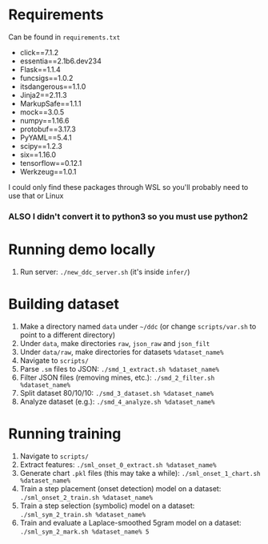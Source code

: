 # Requirements

Can be found in `requirements.txt`

* click==7.1.2
* essentia==2.1b6.dev234
* Flask==1.1.4
* funcsigs==1.0.2
* itsdangerous==1.1.0
* Jinja2==2.11.3
* MarkupSafe==1.1.1
* mock==3.0.5
* numpy==1.16.6
* protobuf==3.17.3
* PyYAML==5.4.1
* scipy==1.2.3
* six==1.16.0
* tensorflow==0.12.1
* Werkzeug==1.0.1

I could only find these packages through WSL so you'll probably need to use that or Linux

### ALSO I didn't convert it to python3 so you must use python2

# Running demo locally

1. Run server: `./new_ddc_server.sh` (it's inside `infer/`)

# Building dataset

1. Make a directory named `data` under `~/ddc` (or change `scripts/var.sh` to point to a different directory)
1. Under `data`, make directories `raw`, `json_raw` and `json_filt`
1. Under `data/raw`, make directories for datasets `%dataset_name%`
1. Navigate to `scripts/`
1. Parse `.sm` files to JSON: `./smd_1_extract.sh %dataset_name%`
1. Filter JSON files (removing mines, etc.): `./smd_2_filter.sh %dataset_name%`
1. Split dataset 80/10/10: `./smd_3_dataset.sh %dataset_name%`
1. Analyze dataset (e.g.): `./smd_4_analyze.sh %dataset_name%`

# Running training

1. Navigate to `scripts/`
1. Extract features: `./sml_onset_0_extract.sh %dataset_name%`
1. Generate chart `.pkl` files (this may take a while): `./sml_onset_1_chart.sh %dataset_name%`
1. Train a step placement (onset detection) model on a dataset: `./sml_onset_2_train.sh %dataset_name%`
1. Train a step selection (symbolic) model on a dataset: `./sml_sym_2_train.sh %dataset_name%`
1. Train and evaluate a Laplace-smoothed 5gram model on a dataset: `./sml_sym_2_mark.sh %dataset_name% 5`
